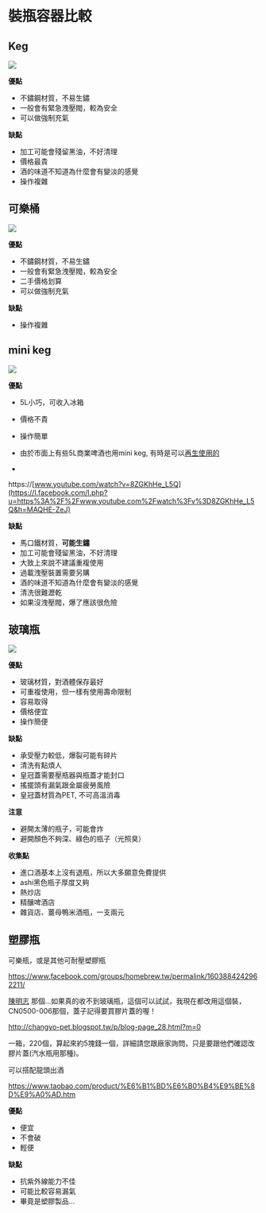 # 裝瓶容器比較

## Keg

![](img/keg1.jpg)

**優點**

*   不鏽鋼材質，不易生鏽
*   一般會有緊急洩壓閥，較為安全
*   可以做強制充氣

**缺點**

*   加工可能會殘留黑油，不好清理
*   價格最貴
*   酒的味道不知道為什麼會有變淡的感覺
*   操作複雜

## 可樂桶

![](img/keg2.jpg)

**優點**

*   不鏽鋼材質，不易生鏽
*   一般會有緊急洩壓閥，較為安全
*   二手價格划算
*   可以做強制充氣

**缺點**

*   操作複雜

## mini keg

![](img/keg3.jpg)

**優點**

*   5L小巧，可收入冰箱
*   價格不貴
*   操作簡單
*   由於市面上有些5L商業啤酒也用mini keg, 有時是可以[再生使用的](https://www.facebook.com/groups/homebrew.tw/permalink/1347039358646702/)

*

[](https://www.youtube.com/watch?v=8ZGKhHe_L5Q)https://[www.youtube.com/watch?v=8ZGKhHe_L5Q](https://l.facebook.com/l.php?u=https%3A%2F%2Fwww.youtube.com%2Fwatch%3Fv%3D8ZGKhHe_L5Q&h=MAQHE-ZeJ)

**缺點**

*   馬口鐵材質，**可能生鏽**
*   加工可能會殘留黑油，不好清理
*   大致上來說不建議重複使用
*   過載洩壓裝置需要另購
*   酒的味道不知道為什麼會有變淡的感覺
*   清洗很難瀝乾
*   如果沒洩壓閥，爆了應該很危險

## 玻璃瓶

![](img/bottle1.jpg)

**優點**

*   玻璃材質，對酒體保存最好
*   可重複使用，但一樣有使用壽命限制
*   容易取得
*   價格便宜
*   操作簡便

**缺點**

*   承受壓力較低，爆裂可能有碎片
*   清洗有點煩人
*   皇冠蓋需要壓瓶器與瓶蓋才能封口
*   搖擺頭有漏氣跟金屬疲勞風險
*   皇冠蓋材質為PET, 不可高溫消毒

**注意**

* 避開太薄的瓶子，可能會炸
* 避開顏色不夠深、綠色的瓶子（光照臭）

**收集點**

* 進口酒基本上沒有退瓶，所以大多願意免費提供
* ashi黑色瓶子厚度又夠
* 熱炒店
* 精釀啤酒店
* 雜貨店、薑母鴨米酒瓶，一支兩元

## 塑膠瓶

可樂瓶，或是其他可耐壓塑膠瓶

<https://www.facebook.com/groups/homebrew.tw/permalink/1603884242962211/>

[陳明志](https://www.facebook.com/profile.php?id=100000268336591&fref=ufi) 那個...如果真的收不到玻璃瓶，這個可以試試，我現在都改用這個裝，CN0500-006那個，蓋子記得要買膠片蓋的喔！

<http://changyo-pet.blogspot.tw/p/blog-page_28.html?m=0>

一箱，220個，算起來約5塊錢一個，詳細請您跟廠家詢問，只是要跟他們確認改膠片蓋(汽水瓶用那種)。

可以搭配龍頭出酒

<https://www.taobao.com/product/%E6%B1%BD%E6%B0%B4%E9%BE%8D%E9%A0%AD.htm>

**優點**

* 便宜
* 不會破
* 輕便

**缺點**

* 抗紫外線能力不佳
* 可能比較容易漏氣
* 畢竟是塑膠製品...

